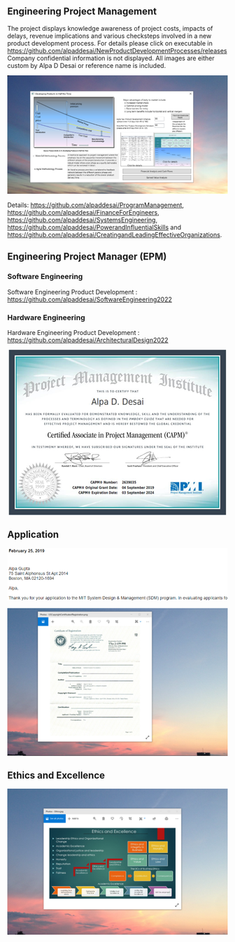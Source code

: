 ## Engineering Project Management 

The project displays knowledge awareness of project costs, impacts of delays, revenue implications and various checksteps involved in a new product development process. For details please click on executable in https://github.com/alpaddesai/NewProductDevelopmentProcesses/releases  Company confidential information is not displayed. All images are either custom by Alpa D Desai or reference name is included. 

![Image of NewProductDevelopmentProcess](DevelopingProductsinHalftheTimeMainWindowOne.png) 

Details: https://github.com/alpaddesai/ProgramManagement, https://github.com/alpaddesai/FinanceForEngineers, https://github.com/alpaddesai/SystemsEngineering, https://github.com/alpaddesai/PowerandInfluentialSkills and https://github.com/alpaddesai/CreatingandLeadingEffectiveOrganizations.

## Engineering Project Manager (EPM)

### Software Engineering
Software Engineering Product Development : https://github.com/alpaddesai/SoftwareEngineering2022
### Hardware Engineering
Hardware Engineering Product Development : https://github.com/alpaddesai/ArchitecturalDesign2022
 
![image](CAPMCertificate.jpg)

## Application
![image](MITSDM.png)

![image](USCopyrightCertificate.png)

## Ethics and Excellence
![image](EthicsandExcellence.png)

